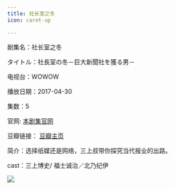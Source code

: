 ```yaml
---
title: 社长室之冬
icon: caret-up

---
```


剧集名：社长室之冬

タイトル：社長室の冬－巨大新聞社を獲る男－

电视台：WOWOW

播放日期：2017-04-30

集数：5

官网: [本剧集官网](https://www.wowow.co.jp/detail/110589)

豆瓣链接： [豆瓣主页](https://movie.douban.com/subject/26989731/)


简介：选择纸媒还是网络，三上叔带你探究当代报业的出路。

cast：三上博史/ 福士诚治／北乃纪伊

![](https://listpic.tsgsanjiao.com/2017/2017szzd.jpg)